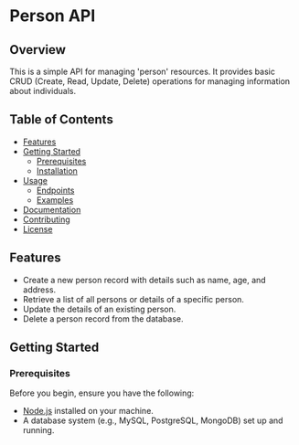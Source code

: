 # Person API

## Overview

This is a simple API for managing 'person' resources. It provides basic CRUD (Create, Read, Update, Delete) operations for managing information about individuals.

## Table of Contents

- [Features](#features)
- [Getting Started](#getting-started)
  - [Prerequisites](#prerequisites)
  - [Installation](#installation)
- [Usage](#usage)
  - [Endpoints](#endpoints)
  - [Examples](#examples)
- [Documentation](#documentation)
- [Contributing](#contributing)
- [License](#license)

## Features

- Create a new person record with details such as name, age, and address.
- Retrieve a list of all persons or details of a specific person.
- Update the details of an existing person.
- Delete a person record from the database.

## Getting Started

### Prerequisites

Before you begin, ensure you have the following:

- [Node.js](https://nodejs.org/) installed on your machine.
- A database system (e.g., MySQL, PostgreSQL, MongoDB) set up and running.

